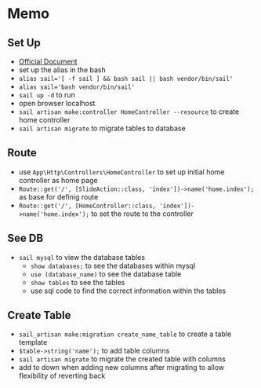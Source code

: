 # Memo
## Set Up
- [Official Document](https://readouble.com/laravel/8.x/ja/sail.html)
- set up the alias in the bash
- `alias sail='[ -f sail ] && bash sail || bash vendor/bin/sail'`
- `alias sail='bash vendor/bin/sail'`
- `sail up -d` to run
- open browser localhost
- `sail artisan make:controller HomeController --resource` to create home controller
- `sail artisan migrate` to migrate tables to database
## Route
- use `App\Http\Controllers\HomeController` to set up initial home controller as home page
- `Route::get('/', [SlideAction::class, 'index'])->name('home.index');` as base for definig route
- `Route::get('/', [HomeController::class, 'index'])->name('home.index');` to set the route to the controller
## See DB
- `sail mysql` to view the database tables
  - `show databases;` to see the databases within mysql
  - `use (database_name)` to see the database table
  - `show tables` to see the tables
  - use sql code to find the correct information within the tables
## Create Table
- `sail_artisan make:migration create_name_table` to create a table template
- `$table->string('name');` to add table columns
- `sail artisan migrate` to migrate the created table with columns
- add to down when adding new columns after migrating to allow flexibility of reverting back
